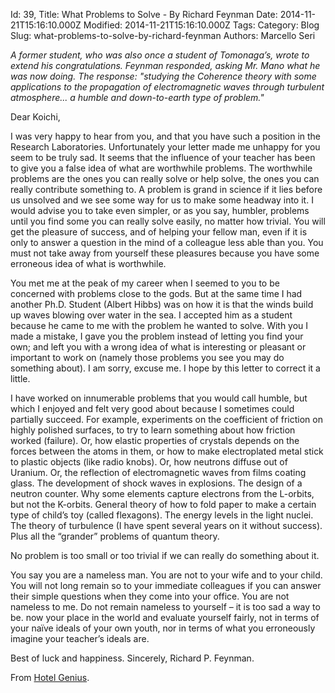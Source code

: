 Id: 39,
Title: What Problems to Solve - By Richard Feynman
Date: 2014-11-21T15:16:10.000Z
Modified: 2014-11-21T15:16:10.000Z
Tags:
Category: Blog
Slug: what-problems-to-solve-by-richard-feynman
Authors: Marcello Seri

*A former student, who was also once a student of Tomonaga’s, wrote to extend his congratulations. Feynman responded, asking Mr. Mano what he was now doing. The response: "studying the Coherence theory with some applications to the propagation of electromagnetic waves through turbulent atmosphere... a humble and down-to-earth type of problem."*


Dear Koichi,

I was very happy to hear from you, and that you have such a position in the
Research Laboratories. Unfortunately your letter made me unhappy for you seem
to be truly sad. It seems that the influence of your teacher has been to give
you a false idea of what are worthwhile problems. The worthwhile problems are
the ones you can really solve or help solve, the ones you can really contribute
something to. A problem is grand in science if it lies before us unsolved and
we see some way for us to make some headway into it. I would advise you to take
even simpler, or as you say, humbler, problems until you find some you can
really solve easily, no matter how trivial. You will get the pleasure of
success, and of helping your fellow man, even if it is only to answer a
question in the mind of a colleague less able than you. You must not take away
from yourself these pleasures because you have some erroneous idea of what is
worthwhile.

You met me at the peak of my career when I seemed to you to be concerned with
problems close to the gods. But at the same time I had another Ph.D. Student
(Albert Hibbs) was on how it is that the winds build up waves blowing over
water in the sea. 
I accepted him as a student because he came to me with the
problem he wanted to solve. With you I made a mistake, I gave you the problem
instead of letting you find your own; and left you with a wrong idea of what is
interesting or pleasant or important to work on (namely those problems you see
you may do something about). I am sorry, excuse me. I hope by this letter to
correct it a little.

I have worked on innumerable problems that you would call humble, but which I
enjoyed and felt very good about because I sometimes could partially succeed.
For example, experiments on the coefficient of friction on highly polished
surfaces, to try to learn something about how friction worked (failure). Or,
how elastic properties of crystals depends on the forces between the atoms in
them, or how to make electroplated metal stick to plastic objects (like radio
knobs). Or, how neutrons diffuse out of Uranium. Or, the reflection of
electromagnetic waves from films coating glass. The development of shock waves
in explosions. The design of a neutron counter. Why some elements capture
electrons from the L-orbits, but not the K-orbits. General theory of how to
fold paper to make a certain type of child’s toy (called flexagons). The energy
levels in the light nuclei. The theory of turbulence (I have spent several
years on it without success). Plus all the “grander” problems of quantum
theory.

No problem is too small or too trivial if we can really do something about it.

You say you are a nameless man. You are not to your wife and to your child. You
will not long remain so to your immediate colleagues if you can answer their
simple questions when they come into your office. You are not nameless to me.
Do not remain nameless to yourself – it is too sad a way to be. now your place
in the world and evaluate yourself fairly, not in terms of your naïve ideals of
your own youth, nor in terms of what you erroneously imagine your teacher’s
ideals are.

Best of luck and happiness.  Sincerely, Richard P. Feynman.

From [Hotel Genius](http://genius.cat-v.org/richard-feynman/writtings/letters/problems).